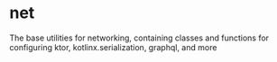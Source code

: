 # net
The base utilities for networking, containing classes and functions for configuring ktor, kotlinx.serialization, graphql, and more
